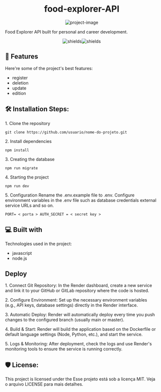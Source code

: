 <h1 align="center" id="title">food-explorer-API</h1>

<p align="center"><img src="https://socialify.git.ci/joao-lgtm/food-explorer-API/image?language=1&amp;name=1&amp;pattern=Charlie%20Brown&amp;theme=Light" alt="project-image"></p>

<p id="description">Food Explorer API built for personal and career development.</p>

<p align="center"><img src="https://img.shields.io/badge/Node-v18.12.0-blue" alt="shields"><img src="https://img.shields.io/badge/NPM-v8.19.2-green" alt="shields"></p>

  
  
<h2>🧐 Features</h2>

Here're some of the project's best features:

*   register
*   deletion
*   update
*   edition

<h2>🛠️ Installation Steps:</h2>

<p>1. Clone the repository</p>

```
git clone https://github.com/usuario/nome-do-projeto.git
```

<p>2. Install dependencies</p>

```
npm install
```

<p>3. Creating the database</p>

```
npm run migrate
```

<p>4. Starting the project</p>

```
npm run dev
```

<p>5. Configuration Rename the .env.example file to .env. Configure environment variables in the .env file such as database credentials external service URLs and so on.</p>

```
PORT= < porta > AUTH_SECRET = < secret key >
```

  
  
<h2>💻 Built with</h2>

Technologies used in the project:

*   javascript
*   node.js

<h2>Deploy</h2>

  <p>
    1. Connect Git Repository: In the Render dashboard, create a new service and link it to your GitHub or GitLab repository where the code is hosted.
  </p>
  <p>
    2. Configure Environment: Set up the necessary environment variables (e.g., API keys, database settings) directly in the Render interface.
  </p>
  <p>
    3. Automatic Deploy: Render will automatically deploy every time you push changes to the configured branch (usually main or master).
  </p>
  <p>
    4. Build & Start: Render will build the application based on the Dockerfile or default language settings (Node, Python, etc.), and start the service.
  </p>
  <p>
    5. Logs & Monitoring: After deployment, check the logs and use Render's monitoring tools to ensure the service is running correctly.
  </p>
  
<h2>🛡️ License:</h2>

This project is licensed under the Esse projeto está sob a licença MIT. Veja o arquivo LICENSE para mais detalhes.


